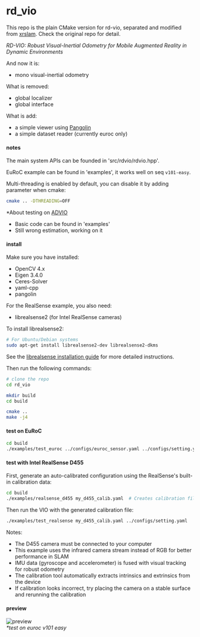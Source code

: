 # rd_vio

This repo is the plain CMake version for rd-vio, separated and modified from [xrslam](https://github.com/openxrlab/xrslam). Check the original repo for detail.

*RD-VIO: Robust Visual-Inertial Odometry for Mobile Augmented Reality in Dynamic Environments*

And now it is:
- mono visual-inertial odometry

What is removed:
- global localizer
- global interface

What is add:
- a simple viewer using [Pangolin](https://github.com/stevenlovegrove/Pangolin)
- a simple dataset reader (currently euroc only)

#### notes
The main system APIs can be founded in 'src/rdvio/rdvio.hpp'.

EuRoC example can be found in 'examples', it works well on seq `v101-easy`.

Multi-threading is enabled by default, you can disable it by adding parameter when cmake:
```sh
cmake .. -DTHREADING=OFF
```


\*About testing on [ADVIO](https://github.com/AaltoVision/ADVIO)
- Basic code can be found in 'examples'
- Still wrong estimation, working on it


#### install
Make sure you have installed:
- OpenCV 4.x
- Eigen 3.4.0
- Ceres-Solver
- yaml-cpp
- pangolin

For the RealSense example, you also need:
- librealsense2 (for Intel RealSense cameras)

To install librealsense2:
```sh
# For Ubuntu/Debian systems
sudo apt-get install librealsense2-dev librealsense2-dkms
```
See the [librealsense installation guide](https://github.com/IntelRealSense/librealsense/blob/master/doc/distribution_linux.md) for more detailed instructions.

Then run the following commands:
```sh
# clone the repo
cd rd_vio

mkdir build
cd build

cmake ..
make -j4
```

#### test on EuRoC
```sh
cd build
./examples/test_euroc ../configs/euroc_sensor.yaml ../configs/setting.yaml $/path/to/euroc/mav0
```

#### test with Intel RealSense D455
First, generate an auto-calibrated configuration using the RealSense's built-in calibration data:
```sh
cd build
./examples/realsense_d455 my_d455_calib.yaml  # Creates calibration file from device
```

Then run the VIO with the generated calibration file:
```sh
./examples/test_realsense my_d455_calib.yaml ../configs/setting.yaml
```

Notes:
- The D455 camera must be connected to your computer
- This example uses the infrared camera stream instead of RGB for better performance in SLAM
- IMU data (gyroscope and accelerometer) is fused with visual tracking for robust odometry
- The calibration tool automatically extracts intrinsics and extrinsics from the device
- If calibration looks incorrect, try placing the camera on a stable surface and rerunning the calibration

#### preview
![preview](preview.png)  
*\*test on euroc v101 easy*

